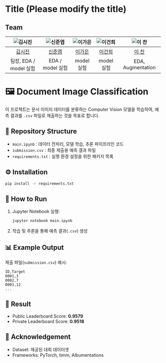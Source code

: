 # Title (Please modify the title)
## Team

| ![김시진](https://avatars.githubusercontent.com/u/46598332?v=4) | ![신준엽](https://avatars.githubusercontent.com/u/180160571?v=4) | ![이가은](https://avatars.githubusercontent.com/u/217889143?v=4) | ![이건희](https://avatars.githubusercontent.com/u/213379929?v=4) | ![이  찬](https://avatars.githubusercontent.com/u/100181857?v=4) |
| :--------------------------------------------------------------: | :--------------------------------------------------------------: | :--------------------------------------------------------------: | :--------------------------------------------------------------: | :--------------------------------------------------------------: |
|            [김시진](https://github.com/kimsijin33)             |            [신준엽](https://github.com/Shin-junyeob)             |            [이가은](https://github.com/kkaeunii)             |            [이건희](https://github.com/GH-Lee33)             |            [이  찬](https://github.com/SKKULEE)             |
|                             팀장, EDA / model 실험                             |                             EDA / model 실험                             |                            model 실험                             |                            model 실험                             |                            EDA, Augmentation                             |

# 🖼️ Document Image Classification

이 프로젝트는 문서 이미지 데이터를 분류하는 Computer Vision 모델을 학습하여, 예측 결과를 `.csv` 파일로 제출하는 것을 목표로 합니다.

## 📂 Repository Structure
- `main.ipynb` : 데이터 전처리, 모델 학습, 추론 파이프라인 코드
- `submission.csv` : 최종 제출용 예측 결과 파일
- `requirements.txt` : 실행 환경 설정을 위한 패키지 목록

## ⚙️ Installation
```bash
pip install -r requirements.txt
```

## 🚀 How to Run
1. Jupyter Notebook 실행:
   ```bash
   jupyter notebook main.ipynb
   ```
2. 학습 및 추론을 통해 예측 결과(`.csv`) 생성

## 📊 Example Output
제출 파일(`submission.csv`) 예시:
```csv
ID,Target
0001,3
0002,7
0003,12
...
```

## 📌 Result
- Public Leaderboard Score: **0.9579**
- Private Leaderboard Score: **0.9518**

## 🙌 Acknowledgement
- Dataset: 제공된 대회 데이터셋
- Frameworks: PyTorch, timm, Albumentations